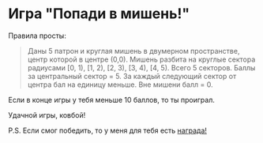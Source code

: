 # Игра "Попади в мишень!"

Правила просты: 
> Даны 5 патрон и круглая мишень в двумерном пространстве, центр которой в центре (0,0).
Мишень разбита на круглые сектора радиусами [0, 1), [1, 2), [2, 3), [3, 4), [4, 5).
Всего 5 секторов. Баллы за центральный сектор = 5.
За каждый следующий сектор от центра бал на единицу меньше. Вне мишени балл = 0.

Если в конце игры у тебя меньше 10 баллов, то ты проиграл.

Удачной игры, ковбой!

P.S. Если смог победить, то у меня для тебя есть [награда!](https://www.youtube.com/watch?v=qoaLdCdZOfc)
